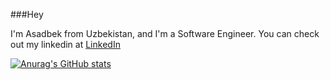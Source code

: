 ###Hey

I'm Asadbek from Uzbekistan, and I'm a Software Engineer. You can check out my linkedin at [LinkedIn](https://www.linkedin.com/in/asadbek-raimov-b700881ba/)


[![Anurag's GitHub stats](https://github-readme-stats.vercel.app/api?username=asadbek2021)](https://github.com/anuraghazra/github-readme-stats)
